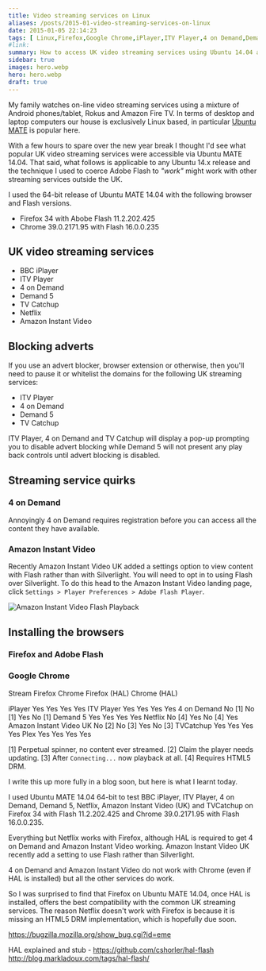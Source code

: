 ```yaml
---
title: Video streaming services on Linux
aliases: /posts/2015-01-video-streaming-services-on-linux
date: 2015-01-05 22:14:23
tags: [ Linux,Firefox,Google Chrome,iPlayer,ITV Player,4 on Demand,Demand 5,Amazon Instant Video,Netflix,TVCatchup,Plex,draft ]
#link:
summary: How to access UK video streaming services using Ubuntu 14.04 and 14.10.
sidebar: true
images: hero.webp
hero: hero.webp
draft: true
---
```


My family watches on-line video streaming services using a mixture of Android
phones/tablet, Rokus and Amazon Fire TV. In terms of desktop and laptop computers
our house is exclusively Linux based, in particular [Ubuntu MATE](https://ubuntu-mate.org)
is popular here.

With a few hours to spare over the new year break I thought I'd see what popular
UK video streaming services were accessible via Ubuntu MATE 14.04. That said,
what follows is applicable to any Ubuntu 14.x release and the technique I used
to coerce Adobe Flash to *"work"* might work with other streaming services
outside the UK.

I used the 64-bit release of Ubuntu MATE 14.04 with the following browser and
Flash versions.

  * Firefox 34 with Abobe Flash 11.2.202.425
  * Chrome 39.0.2171.95 with Flash 16.0.0.235

## UK video streaming services

  * BBC iPlayer
  * ITV Player
  * 4 on Demand
  * Demand 5
  * TV Catchup
  * Netflix
  * Amazon Instant Video

## Blocking adverts

If you use an advert blocker, browser extension or otherwise, then you'll need
to pause it or whitelist the domains for the following UK streaming services:

  * ITV Player
  * 4 on Demand
  * Demand 5
  * TV Catchup

ITV Player, 4 on Demand and TV Catchup will display a pop-up prompting you to
disable advert blocking while Demand 5 will not present any play back controls
until advert blocking is disabled.

## Streaming service quirks

### 4 on Demand

Annoyingly 4 on Demand requires registration before you can access all the
content they have available.

### Amazon Instant Video

Recently Amazon Instant Video UK added a settings option to view content with
Flash rather than with Silverlight. You will need to opt in to using Flash over
Silverlight. To do this head to the Amazon Instant Video landing page, click
`Settings > Player Preferences > Adobe Flash Player`.

![Amazon Instant Video Flash Playback](/assets/img/screenshots/amazon-instant-video-flash.png "Enable Flash Playback on Amazon Instant Video")

## Installing the browsers

### Firefox and Adobe Flash

### Google Chrome



Stream				Firefox		Chrome		Firefox (HAL)	Chrome (HAL)

iPlayer				Yes			Yes			Yes				Yes
ITV Player			Yes			Yes			Yes				Yes
4 on Demand			No [1]		No [1]		Yes				No [1]
Demand 5			Yes			Yes     	Yes				Yes
Netflix				No [4]		Yes			No [4]			Yes
Amazon Instant Video UK		No [2]		No [3]		Yes				No [3]
TVCatchup       	Yes			Yes			Yes				Yes
Plex				Yes			Yes			Yes				Yes

[1] Perpetual spinner, no content ever streamed.
[2] Claim the player needs updating.
[3] After `Connecting...` now playback at all.
[4] Requires HTML5 DRM.


I write this up more fully in a blog soon, but here is what I learnt today.

I used Ubuntu MATE 14.04 64-bit to test BBC iPlayer, ITV Player, 4 on Demand, Demand 5, Netflix, Amazon Instant Video (UK) and TVCatchup on Firefox 34 with Flash 11.2.202.425 and Chrome 39.0.2171.95 with Flash 16.0.0.235.

Everything but Netflix works with Firefox, although HAL is required to get 4 on Demand and Amazon Instant Video working. Amazon Instant Video UK recently add a setting to use  Flash rather than Silverlight.

4 on Demand and Amazon Instant Video do not work with Chrome (even if HAL is installed) but all the other services do work.

So I was surprised to find that Firefox on Ubuntu MATE 14.04, once HAL is installed, offers the best compatibility with the common UK streaming services. The reason Netflix doesn't work with Firefox is because it is missing an HTML5 DRM implementation, which is hopefully due soon.﻿


https://bugzilla.mozilla.org/show_bug.cgi?id=eme

HAL explained and stub - https://github.com/cshorler/hal-flash
http://blog.markladoux.com/tags/hal-flash/
